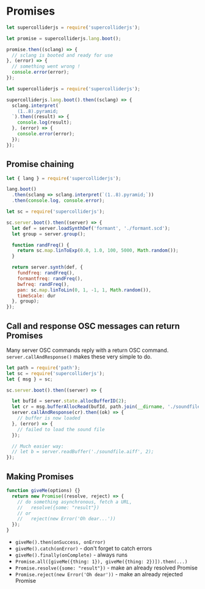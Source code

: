 
# Promises


```js
let supercolliderjs = require('supercolliderjs');

let promise = supercolliderjs.lang.boot();

promise.then((sclang) => {
  // sclang is booted and ready for use
}, (error) => {
  // something went wrong !
  console.error(error);
});
```


```js
let supercolliderjs = require('supercolliderjs');

supercolliderjs.lang.boot().then((sclang) => {
  sclang.interpret(`
    (1..8).pyramid;
  `).then((result) => {
    console.log(result);
  }, (error) => {
    console.error(error);
  });
});
```

## Promise chaining

```js
let { lang } = require('supercolliderjs');

lang.boot()
  .then(sclang => sclang.interpret(`(1..8).pyramid;`))
  .then(console.log, console.error);
```


```js
let sc = require('supercolliderjs');

sc.server.boot().then((server) => {
  let def = server.loadSynthDef('formant', './formant.scd');
  let group = server.group();

  function randFreq() {
    return sc.map.linToExp(0.0, 1.0, 100, 5000, Math.random());
  }

  return server.synth(def, {
    fundfreq: randFreq(),
    formantfreq: randFreq(),
    bwfreq: randFreq(),
    pan: sc.map.linToLin(0, 1, -1, 1, Math.random()),
    timeScale: dur
  }, group);
});
```

## Call and response OSC messages can return Promises

Many server OSC commands reply with a return OSC command.
`server.callAndResponse()` makes these very simple to do.

```js
let path = require('path');
let sc = require('supercolliderjs');
let { msg } = sc;

sc.server.boot().then((server) => {

  let bufId = server.state.allocBufferID(2);
  let cr = msg.bufferAllocRead(bufId, path.join(__dirname, './soundfile.aiff'));
  server.callAndResponse(cr).then((ok) => {
    // buffer is now loaded
  }, (error) => {
    // failed to load the sound file
  });

  // Much easier way:
  // let b = server.readBuffer('./soundfile.aiff', 2);
});
```


## Making Promises

```js
function giveMe(options) {}
  return new Promise((resolve, reject) => {
    // do something asynchronous, fetch a URL,
    //   resolve({some: "result"})
    // or
    //   reject(new Error('Oh dear...'))
  });
}
```

- `giveMe().then(onSuccess, onError)`
- `giveMe().catch(onError)` - don't forget to catch errors
- `giveMe().finally(onComplete)` - always runs
- `Promise.all([giveMe({thing: 1}), giveMe({thing: 2})]).then(...)`
- `Promise.resolve({some: "result"})` - make an already resolved Promise
- `Promise.reject(new Error('Oh dear'))` - make an already rejected Promise
